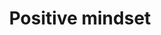 ---
title: Positive mindset
slug: positive-mindset
image:
faqs : [
{ id : 1, question : "",

        answer : ""
},

{ id : 2, question : "",

        answer : ""
},

{ id : 3, question : "",

        answer : ""
},

{ id : 4, question : "",
       
        answer : ""
}

]
---